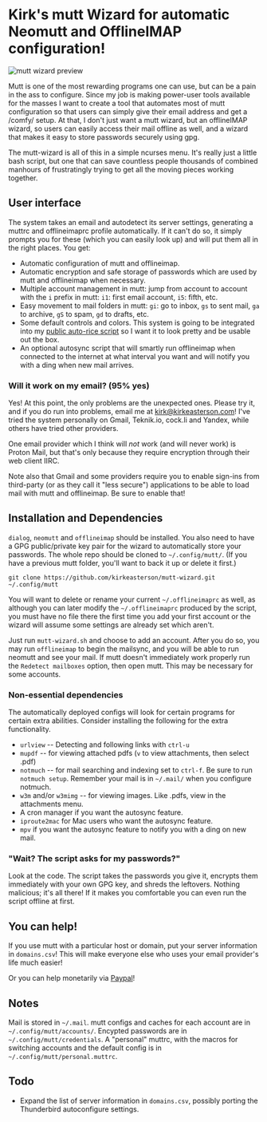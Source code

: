 # Kirk's mutt Wizard for automatic Neomutt and OfflineIMAP configuration!

![mutt wizard preview](etc/mw.png)

Mutt is one of the most rewarding programs one can use, but can be a pain in the ass to configure. Since my job is making power-user tools available for the masses I want to create a tool that automates most of mutt configuration so that users can simply give their email address and get a /comfy/ setup. At that, I don't just want a mutt wizard, but an offlineIMAP wizard, so users can easily access their mail offline as well, and a wizard that makes it easy to store passwords securely using gpg.

The mutt-wizard is all of this in a simple ncurses menu. It's really just a little bash script, but one that can save countless people thousands of combined manhours of frustratingly trying to get all the moving pieces working together.

## User interface

The system takes an email and autodetect its server settings, generating a muttrc and offlineimaprc profile automatically. If it can't do so, it simply prompts you for these (which you can easily look up) and will put them all in the right places. You get:

+ Automatic configuration of mutt and offlineimap.
+ Automatic encryption and safe storage of passwords which are used by mutt and offlineimap when necessary.
+ Multiple account management in mutt: jump from account to account with the `i` prefix in mutt: `i1`: first email account, `i5`: fifth, etc.
+ Easy movement to mail folders in mutt: `gi`: go to inbox, `gs` to sent mail, `ga` to archive, `gS` to spam, `gd` to drafts, etc.
+ Some default controls and colors. This system is going to be integrated into my [public auto-rice script](https://larbs.xyz) so I want it to look pretty and be usable out the box.
+ An optional autosync script that will smartly run offlineimap when connected to the internet at what interval you want and will notify you with a ding when new mail arrives.

### Will it work on my email? (95% yes)

Yes! At this point, the only problems are the unexpected ones. Please try it, and if you do run into problems, email me at [kirk@kirkeasterson.com](mailto:kirk@kirkeasterson.com)! I've tried the system personally on Gmail, Teknik.io, cock.li and Yandex, while others have tried other providers.

One email provider which I think will *not* work (and will never work) is Proton Mail, but that's only because they require encryption through their web client IIRC.

Note also that Gmail and some providers require you to enable sign-ins from third-party (or as they call it "less secure") applications to be able to load mail with mutt and offlineimap. Be sure to enable that!

## Installation and Dependencies

`dialog`, `neomutt` and `offlineimap` should be installed. You also need to have a GPG public/private key pair for the wizard to automatically store your passwords. The whole repo should be cloned to `~/.config/mutt/`. (If you have a previous mutt folder, you'll want to back it up or delete it first.)

```
git clone https://github.com/kirkeasterson/mutt-wizard.git ~/.config/mutt
```

You will want to delete or rename your current `~/.offlineimaprc` as well, as although you can later modify the `~/.offlineimaprc` produced by the script, you must have no file there the first time you add your first account or the wizard will assume some settings are already set which aren't.

Just run `mutt-wizard.sh` and choose to add an account. After you do so, you may run `offlineimap` to begin the mailsync, and you will be able to run neomutt and see your mail.
If mutt doesn't immediately work properly run the `Redetect mailboxes` option, then open mutt. This may be necessary for some accounts.

### Non-essential dependencies

The automatically deployed configs will look for certain programs for certain extra abilities. Consider installing the following for the extra functionality.

+ `urlview` -- Detecting and following links with `ctrl-u`
+ `mupdf` -- for viewing attached pdfs (`v` to view attachments, then select .pdf)
+ `notmuch` -- for mail searching and indexing set to `ctrl-f`. Be sure to run `notmuch setup`. Remember your mail is in `~/.mail/` when you configure notmuch.
+ `w3m` and/or `w3mimg` -- for viewing images. Like .pdfs, view in the attachments menu.
+ A cron manager if you want the autosync feature.
+ `iproute2mac` for Mac users who want the autosync feature.
+ `mpv` if you want the autosync feature to notify you with a ding on new mail.

### "Wait? The script asks for my passwords?"

Look at the code. The script takes the passwords you give it, encrypts them immediately with your own GPG key, and shreds the leftovers. Nothing malicious; it's all there! If it makes you comfortable you can even run the script offline at first.

## You can help!

If you use mutt with a particular host or domain, put your server information in `domains.csv`! This will make everyone else who uses your email provider's life much easier!

Or you can help monetarily via [Paypal](https://paypal.me/kirkeasterson)!

## Notes

Mail is stored in `~/.mail`. mutt configs and caches for each account are in `~/.config/mutt/accounts/`. Encypted passwords are in `~/.config/mutt/credentials`. A "personal" muttrc, with the macros for switching accounts and the default config is in `~/.config/mutt/personal.muttrc`.

## Todo

* Expand the list of server information in `domains.csv`, possibly porting the Thunderbird autoconfigure settings.
